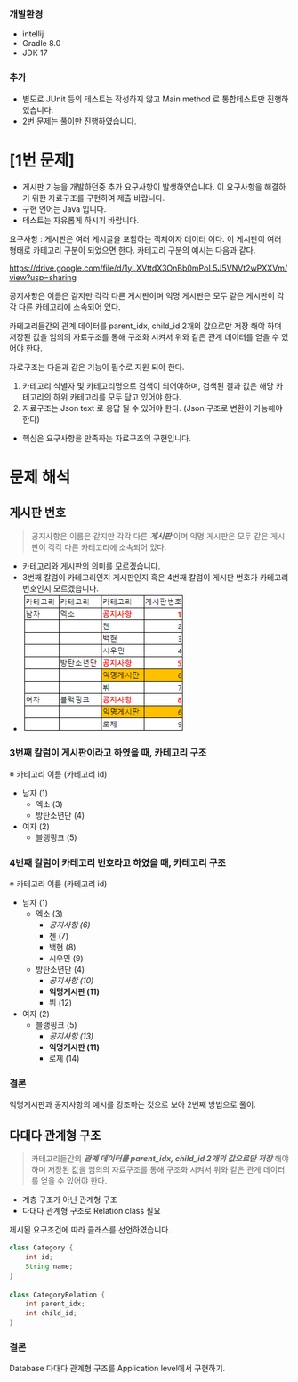 ### 개발환경

- intellij
- Gradle 8.0
- JDK 17

### 추가

- 별도로 JUnit 등의 테스트는 작성하지 않고 Main method 로 통합테스트만 진행하였습니다.
- 2번 문제는 풀이만 진행하였습니다.

# [1번 문제]

* 게시판 기능을 개발하던중 추가 요구사항이 발생하였습니다. 이 요구사항을 해결하기 위한 자료구조를 구현하여 제출 바랍니다.
* 구현 언어는 Java 입니다.
* 테스트는 자유롭게 하시기 바랍니다.

요구사항 : 게시판은 여러 게시글을 포함하는 객체이자 데이터 이다. 이 게시판이 여러 형태로 카테고리 구분이 되었으면 한다.
카테고리 구분의 예시는 다음과 같다.

https://drive.google.com/file/d/1yLXVttdX3OnBb0mPoL5J5VNVt2wPXXVm/view?usp=sharing

공지사항은 이름은 같지만 각각 다른 게시판이며
익명 게시판은 모두 같은 게시판이 각각 다른 카테고리에 소속되어 있다.

카테고리들간의 관계 데이터를 parent_idx, child_id 2개의 값으로만 저장 해야 하며 저장된 값을 임의의 자료구조를 통해 구조화 시켜서 위와 같은 관계 데이터를 얻을 수 있어야 한다.

자료구조는 다음과 같은 기능이 필수로 지원 되야 한다.

1. 카테고리 식별자 및 카테고리명으로 검색이 되어야하며, 검색된 결과 값은 해당 카테고리의 하위 카테고리를 모두 담고 있어야 한다.
2. 자료구조는 Json text 로 응답 될 수 있어야 한다. (Json 구조로 변환이 가능해야 한다)

* 핵심은 요구사항을 만족하는 자료구조의 구현입니다.

# 문제 해석

## 게시판 번호

> 공지사항은 이름은 같지만 각각 다른 ___게시판___ 이며 익명 게시판은 모두 같은 게시판이 각각 다른 카테고리에 소속되어 있다.

- 카테고리와 게시판의 의미를 모르겠습니다.
- 3번째 칼럼이 카테고리인지 게시판인지 혹은 4번째 칼럼이 게시판 번호가 카테고리 번호인지 모르겠습니다.
- ![sample](src/main/resources/assets/sample.png)

### 3번째 칼럼이 게시판이라고 하였을 때, 카테고리 구조

※ 카테고리 이름 (카테고리 id)

- 남자 (1)
    - 엑소 (3)
    - 방탄소년단 (4)
- 여자 (2)
    - 블랭핑크 (5)

### 4번째 칼럼이 카테고리 번호라고 하였을 때, 카테고리 구조

※ 카테고리 이름 (카테고리 id)

- 남자 (1)
    - 엑소 (3)
        - _공지사항 (6)_
        - 첸 (7)
        - 백현 (8)
        - 시우민 (9)
    - 방탄소년단 (4)
        - _공지사항 (10)_
        - **익명게시판 (11)**
        - 뷔 (12)
- 여자 (2)
    - 블랭핑크 (5)
        - _공지사항 (13)_
        - **익명게시판 (11)**
        - 로제 (14)

### 결론

익명게시판과 공지사항의 예시를 강조하는 것으로 보아 2번째 방법으로 풀이.

## 다대다 관계형 구조

> 카테고리들간의 ___관계 데이터를 parent_idx, child_id 2개의 값으로만 저장___ 해야 하며 저장된 값을 임의의 자료구조를 통해 구조화 시켜서 위와 같은 관계 데이터를 얻을 수 있어야 한다.

- 계층 구조가 아닌 관계형 구조
- 다대다 관계형 구조로 Relation class 필요

제시된 요구조건에 따라 클래스를 선언하였습니다.

```java
class Category {
    int id;
    String name;
}

class CategoryRelation {
    int parent_idx;
    int child_id;
}
```

### 결론

Database 다대다 관계형 구조를 Application level에서 구현하기.

